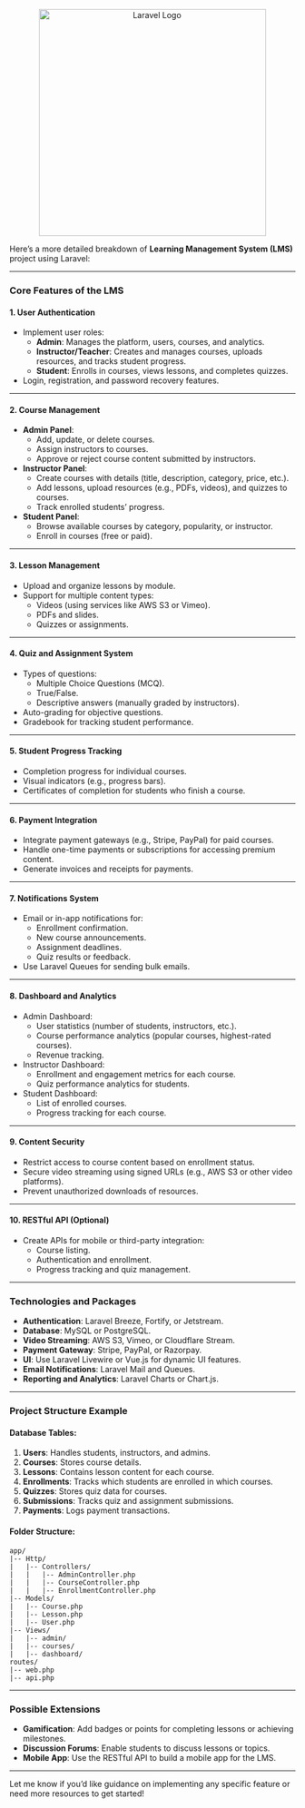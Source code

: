 <p align="center"><a href="https://laravel.com" target="_blank"><img src="https://raw.githubusercontent.com/laravel/art/master/logo-lockup/5%20SVG/2%20CMYK/1%20Full%20Color/laravel-logolockup-cmyk-red.svg" width="400" alt="Laravel Logo"></a></p>

Here’s a more detailed breakdown of **Learning Management System (LMS)** project using Laravel:

<!-- DESAIN : https://dribbble.com/shots/7296254-Einstar-LMS-Courses-Animation -->
---

### **Core Features of the LMS**

#### 1. **User Authentication**  
- Implement user roles:
  - **Admin**: Manages the platform, users, courses, and analytics.
  - **Instructor/Teacher**: Creates and manages courses, uploads resources, and tracks student progress.
  - **Student**: Enrolls in courses, views lessons, and completes quizzes.
- Login, registration, and password recovery features.

---

#### 2. **Course Management**  
- **Admin Panel**:
  - Add, update, or delete courses.
  - Assign instructors to courses.
  - Approve or reject course content submitted by instructors.
- **Instructor Panel**:
  - Create courses with details (title, description, category, price, etc.).
  - Add lessons, upload resources (e.g., PDFs, videos), and quizzes to courses.
  - Track enrolled students’ progress.
- **Student Panel**:
  - Browse available courses by category, popularity, or instructor.
  - Enroll in courses (free or paid).

---

#### 3. **Lesson Management**  
- Upload and organize lessons by module.
- Support for multiple content types:
  - Videos (using services like AWS S3 or Vimeo).
  - PDFs and slides.
  - Quizzes or assignments.

---

#### 4. **Quiz and Assignment System**  
- Types of questions:
  - Multiple Choice Questions (MCQ).
  - True/False.
  - Descriptive answers (manually graded by instructors).
- Auto-grading for objective questions.
- Gradebook for tracking student performance.

---

#### 5. **Student Progress Tracking**  
- Completion progress for individual courses.
- Visual indicators (e.g., progress bars).
- Certificates of completion for students who finish a course.

---

#### 6. **Payment Integration**  
- Integrate payment gateways (e.g., Stripe, PayPal) for paid courses.
- Handle one-time payments or subscriptions for accessing premium content.
- Generate invoices and receipts for payments.

---

#### 7. **Notifications System**  
- Email or in-app notifications for:
  - Enrollment confirmation.
  - New course announcements.
  - Assignment deadlines.
  - Quiz results or feedback.
- Use Laravel Queues for sending bulk emails.

---

#### 8. **Dashboard and Analytics**  
- Admin Dashboard:
  - User statistics (number of students, instructors, etc.).
  - Course performance analytics (popular courses, highest-rated courses).
  - Revenue tracking.
- Instructor Dashboard:
  - Enrollment and engagement metrics for each course.
  - Quiz performance analytics for students.
- Student Dashboard:
  - List of enrolled courses.
  - Progress tracking for each course.

---

#### 9. **Content Security**  
- Restrict access to course content based on enrollment status.
- Secure video streaming using signed URLs (e.g., AWS S3 or other video platforms).
- Prevent unauthorized downloads of resources.

---

#### 10. **RESTful API (Optional)**  
- Create APIs for mobile or third-party integration:
  - Course listing.
  - Authentication and enrollment.
  - Progress tracking and quiz management.

---

### **Technologies and Packages**  
- **Authentication**: Laravel Breeze, Fortify, or Jetstream.
- **Database**: MySQL or PostgreSQL.
- **Video Streaming**: AWS S3, Vimeo, or Cloudflare Stream.
- **Payment Gateway**: Stripe, PayPal, or Razorpay.
- **UI**: Use Laravel Livewire or Vue.js for dynamic UI features.
- **Email Notifications**: Laravel Mail and Queues.
- **Reporting and Analytics**: Laravel Charts or Chart.js.

---

### **Project Structure Example**  
#### Database Tables:
1. **Users**: Handles students, instructors, and admins.
2. **Courses**: Stores course details.
3. **Lessons**: Contains lesson content for each course.
4. **Enrollments**: Tracks which students are enrolled in which courses.
5. **Quizzes**: Stores quiz data for courses.
6. **Submissions**: Tracks quiz and assignment submissions.
7. **Payments**: Logs payment transactions.

#### Folder Structure:
```
app/
|-- Http/
|   |-- Controllers/
|   |   |-- AdminController.php
|   |   |-- CourseController.php
|   |   |-- EnrollmentController.php
|-- Models/
|   |-- Course.php
|   |-- Lesson.php
|   |-- User.php
|-- Views/
|   |-- admin/
|   |-- courses/
|   |-- dashboard/
routes/
|-- web.php
|-- api.php
```

---

### **Possible Extensions**  
- **Gamification**: Add badges or points for completing lessons or achieving milestones.
- **Discussion Forums**: Enable students to discuss lessons or topics.
- **Mobile App**: Use the RESTful API to build a mobile app for the LMS.

---

Let me know if you’d like guidance on implementing any specific feature or need more resources to get started!

